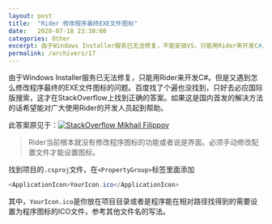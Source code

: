 ```yaml
---
layout: post
title:  "Rider 修改程序最终EXE文件图标"
date:   2020-07-18 23:30:00
categories: Other
excerpt: 由于Windows Installer服务已无法修复，不能安装VS，只能用Rider来开发C#。但是又遇到怎么修改程序最终的EXE文件图标的问题。百度找了个遍也没找到，只好去必应国际版搜索，这才在StackOverflow上找到正确的答案。如果这是国内首发的解决方法的话希望能对广大使用Rider的开发人员起到帮助。
permalink: /archivers/17
---
```


由于Windows Installer服务已无法修复，只能用Rider来开发C#。但是又遇到怎么修改程序最终的EXE文件图标的问题。百度找了个遍也没找到，只好去必应国际版搜索，这才在StackOverflow上找到正确的答案。如果这是国内首发的解决方法的话希望能对广大使用Rider的开发人员起到帮助。

此答案原见于：[![StackOverflow Mikhail Filippov](https://img.shields.io/badge/StackOverflow-Mikhail%20Filippov-brightgreen)](https://stackoverflow.com/questions/51635816/change-icon-for-exe-in-jetbrains-rider)

> Rider当前根本就没有修改程序图标的功能或者说是界面。必须手动修改配置文件才能设置图标。

找到项目的```.csproj```文件，在```<PropertyGroup>```标签里面添加

```c#
<ApplicationIcon>YourIcon.ico</ApplicationIcon>
```

其中，```YourIcon.ico```是你放在项目目录或者是程序能在相对路径找得到的需要设置为程序图标的ICO文件，参考其他文件名的写法。